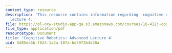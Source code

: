 ```yaml
---
content_type: resource
description: 'This resource contains information regarding  cognitive robotics: Advanced
  lecture 4.'
file: https://ol-ocw-studio-app-qa.s3.amazonaws.com/courses/16-412j-cognitive-robotics-spring-2016/5d85ea5bf6241a3a107abe5972b4d30a_MIT16_412JS16_L17.pdf
file_type: application/pdf
resourcetype: Document
title: 'Cognitive Robotics: Advanced Lecture 4'
uid: 5d85ea5b-f624-1a3a-107a-be5972b4d30a
---
```

